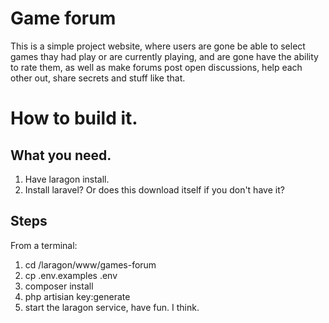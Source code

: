 # Game forum

This is a simple project website, where users are gone be able to select games thay had play or are currently playing, and are gone have the ability to rate them, as well as make forums post open discussions, help each other out, share secrets and stuff like that.

# How to build it.

## What you need.

1. Have laragon install.
2. Install laravel? Or does this download itself if you don't have it?

## Steps

From a terminal:

1. cd <install-directory>/laragon/www/games-forum
2. cp .env.examples .env
3. composer install
4. php artisian key:generate
5. start the laragon service, have fun. I think.
